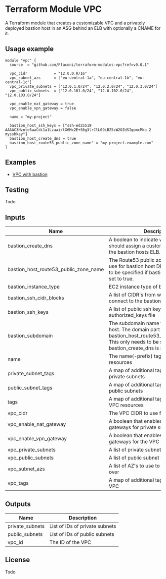 # Terraform Module VPC

A Terraform module that creates a customizable VPC and a privately deployed bastion host in an ASG
behind an ELB with optionally a CNAME for it.

## Usage example

```hcl
module "vpc" {
  source  = "github.com/Flaconi/terraform-modules-vpc?ref=v0.0.1"

  vpc_cidr            = "12.0.0.0/16"
  vpc_subnet_azs      = ["eu-central-1a", "eu-central-1b", "eu-central-1c"]
  vpc_private_subnets = ["12.0.1.0/24", "12.0.2.0/24", "12.0.3.0/24"]
  vpc_public_subnets  = ["12.0.101.0/24", "12.0.102.0/24", "12.0.103.0/24"]

  vpc_enable_nat_gateway = true
  vpc_enable_vpn_gateway = false

  name = "my-project"

  bastion_host_ssh_keys = ["ssh-ed25519 AAAAC3Nznte5aaCdi1a1Lzaai/tX6Mc2E+S6g3lrClL09iBZ5cW2OZdSIqomcMko 2 mysshkey"]
  bastion_host_create_dns = true
  bastion_host_route53_public_zone_name" = "my-project.example.com"
}
```

## Examples

* [VPC with bastion](examples/vpc-with-bastion/)

## Testing

Todo

## Inputs

| Name | Description | Type | Default | Required |
|------|-------------|:----:|:-----:|:-----:|
| bastion_create_dns | A boolean to indicate whether or not we should assign a custom DNS record to the bastion hosts ELB. | string | `false` | no |
| bastion_host_route53_public_zone_name | The Route53 public zone DNS name to use for bastion host DNS. This only needs to be specified if bastion_create_dns is set to true. | string | `` | no |
| bastion_instance_type | EC2 instance type of bastion host. | string | `t2.micro` | no |
| bastion_ssh_cidr_blocks | A list of CIDR's from which one can connect to the bastion host ELB | list | `<list>` | no |
| bastion_ssh_keys | A list of public ssh keys to add to authorized_keys file | list | - | yes |
| bastion_subdomain | The subdomain name for the Bastion host. The domain part will be taken from bastion_host_route53_public_zone_name. This only needs to be specified if bastion_create_dns is set to true. | string | `bastion` | no |
| name | The name(-prefix) tag to apply to all VPC resources | string | - | yes |
| private_subnet_tags | A map of additional tags to apply to all private subnets | map | `<map>` | no |
| public_subnet_tags | A map of additional tags to apply to all public subnets | map | `<map>` | no |
| tags | A map of additional tags to apply to all VPC resources | map | `<map>` | no |
| vpc_cidr | The VPC CIDR to use for this VPC. | string | - | yes |
| vpc_enable_nat_gateway | A boolean that enables or disables NAT gateways for private subnets | string | - | yes |
| vpc_enable_vpn_gateway | A boolean that enables or disables a VPN gateways for the VPC | string | - | yes |
| vpc_private_subnets | A list of private subnet CIDR's | list | - | yes |
| vpc_public_subnets | A list of public subnet CIDR's | list | - | yes |
| vpc_subnet_azs | A list of AZ's to use to spawn subnets over | list | - | yes |
| vpc_tags | A map of additional tags to apply to the VPC | map | `<map>` | no |

## Outputs

| Name | Description |
|------|-------------|
| private_subnets | List of IDs of private subnets |
| public_subnets | List of IDs of public subnets |
| vpc_id | The ID of the VPC |

## License

Todo

